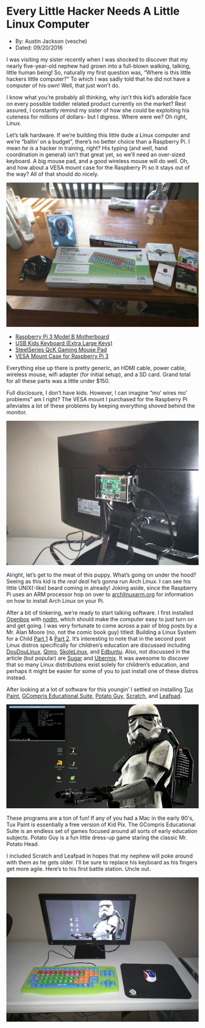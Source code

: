 # Every Little Hacker Needs A Little Linux Computer
* By: Austin Jackson (vesche)
* Dated: 09/20/2016

I was visiting my sister recently when I was shocked to discover that my nearly five-year-old nephew had grown into a full-blown walking, talking, little human being! So, naturally my first question was, “Where is this little hackers little computer?” To which I was sadly told that he did not have a computer of his own! Well, that just won’t do.

I know what you’re probably all thinking, why isn’t this kid’s adorable face on every possible toddler related product currently on the market? Rest assured, I constantly remind my sister of how she could be exploiting his cuteness for millions of dollars- but I digress. Where were we? Oh right, Linux.

Let’s talk hardware. If we’re building this little dude a Linux computer and we’re “ballin’ on a budget”, there’s no better choice than a Raspberry Pi. I mean <i>he is</i> a hacker in training, right? His typing (and well, hand coordination in general) isn’t that great yet, so we’ll need an over-sized keyboard. A big mouse pad, and a good wireless mouse will do well. Oh, and how about a VESA mount case for the Raspberry Pi so it stays out of the way? All of that should do nicely.

![00-hardware](media/00-hardware.jpeg)

* [Raspberry Pi 3 Model B Motherboard](https://www.raspberrypi.org/products/raspberry-pi-3-model-b/)
* [USB Kids Keyboard (Extra Large Keys)](http://a.co/12wGpGI)
* [SteelSeries QcK Gaming Mouse Pad](http://a.co/avmX8p4)
* [VESA Mount Case for Raspberry Pi 3](http://a.co/dQualAb)

Everything else up there is pretty generic, an HDMI cable, power cable, wireless mouse, wifi adapter (for initial setup), and a SD card. Grand total for all these parts was a little under $150.

Full disclosure, I don’t have kids. However, I can imagine “mo’ wires mo’ problems” am I right? The VESA mount I purchased for the Raspberry Pi alleviates a lot of these problems by keeping everything shoved behind the monitor.

![00-vesa](media/00-vesa.jpeg)

Alright, let’s get to the meat of this puppy. What’s going on under the hood? Seeing as this kid is *the real deal* he’s gonna run Arch Linux. I can see his little UNIX(-like) beard coming in already! Joking aside, since the Raspberry Pi uses an ARM processor hop on over to [archlinuxarm.org](https://archlinuxarm.org/platforms/armv8/broadcom/raspberry-pi-3) for information on how to install Arch Linux on your Pi.

After a bit of tinkering, we’re ready to start talking software. I first installed [Openbox](https://wiki.archlinux.org/index.php/openbox) with [nodm](https://wiki.archlinux.org/index.php/Nodm), which should make the computer easy to just turn on and get going. I was very fortunate to come across a pair of blog posts by a Mr. Alan Moore (no, not the comic book guy) titled: Building a Linux System for a Child [Part 1](http://www.alandmoore.com/blog/2013/01/07/building-a-linux-system-for-a-child-part-1-what-and-why/) & [Part 2](http://www.alandmoore.com/blog/2013/01/31/building-a-linux-system-for-a-child-part2-distros-and-software/). It’s interesting to note that in the second post Linux distros specifically for children’s education are discussed including [DouDouLinux](http://www.doudoulinux.org/), [Qimo](https://en.wikipedia.org/wiki/Qimo_4_Kids), [SkoleLinux](https://en.wikipedia.org/wiki/Skolelinux), and [Edbuntu](https://www.edubuntu.org/). Also, not discussed in the article (but popular) are [Sugar](https://www.sugarlabs.org/) and [Ubermix](http://www.ubermix.org/). It was awesome to discover that so many Linux distributions exist solely for children’s education, and perhaps it might be easier for some of you to just install one of these distros instead.

After looking at a lot of software for this youngin’ I settled on installing [Tux Paint](http://www.tuxpaint.org/), [GCompris Educational Suite](http://gcompris.net/index-en.html), [Potato Guy](https://www.thinkpenguin.com/gnu-linux/potato-guy), [Scratch](https://scratch.mit.edu/), and [Leafpad](http://tarot.freeshell.org/leafpad/).

![00-scrot.png](media/00-scrot.png)

These programs are a ton of fun! If any of you had a Mac in the early 90's, Tux Paint is essentially a free version of Kid Pix. The GCompris Educational Suite is an endless set of games focused around all sorts of early education subjects. Potato Guy is a fun little dress-up game staring the classic Mr. Potato Head.

I included Scratch and Leafpad in hopes that my nephew will poke around with them as he gets older. I’ll be sure to replace his keyboard as his fingers get more agile. Here’s to his first battle station. Uncle out.

![00-battlestation](media/00-battlestation.jpeg)